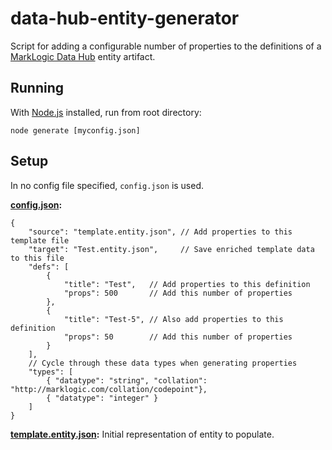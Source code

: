 # data-hub-entity-generator

Script for adding a configurable number of properties to the definitions of a [MarkLogic Data Hub](https://github.com/marklogic/marklogic-data-hub) entity artifact.

## Running

With [Node.js](https://nodejs.org/) installed, run from root directory:
```
node generate [myconfig.json]
```

## Setup

In no config file specified, `config.json` is used.

**[config.json](https://github.com/wooldridge/data-hub-entity-generator/blob/master/config.json):**
```
{
	"source": "template.entity.json", // Add properties to this template file
	"target": "Test.entity.json",     // Save enriched template data to this file
	"defs": [
		{
			"title": "Test",   // Add properties to this definition
			"props": 500       // Add this number of properties
		},
		{
			"title": "Test-5", // Also add properties to this definition
			"props": 50        // Add this number of properties
		}
	],
	// Cycle through these data types when generating properties
	"types": [
		{ "datatype": "string", "collation": "http://marklogic.com/collation/codepoint"},
		{ "datatype": "integer" }
	]
}
```

**[template.entity.json](https://github.com/wooldridge/data-hub-entity-generator/blob/master/template.entity.json):** Initial representation of entity to populate.
